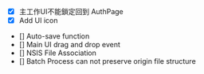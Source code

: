 - [X] 主工作UI不能鎖定回到 AuthPage
- [X] Add UI icon
- [] Auto-save function
- [] Main UI drag and drop event
- [] NSIS File Association
- [] Batch Process can not preserve origin file structure 
